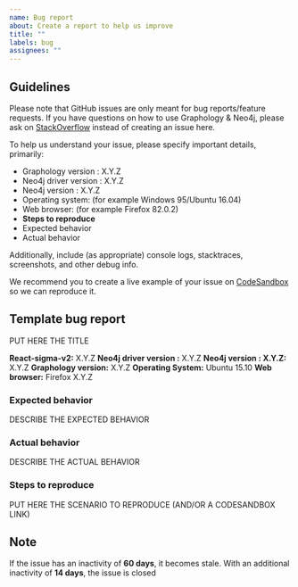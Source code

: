 ```yaml
---
name: Bug report
about: Create a report to help us improve
title: ""
labels: bug
assignees: ""
---
```


## Guidelines

Please note that GitHub issues are only meant for bug reports/feature requests.
If you have questions on how to use Graphology & Neo4j, please ask on [StackOverflow](https://stackoverflow.com/questions/tagged/graphology) instead of creating an issue here.

To help us understand your issue, please specify important details, primarily:

- Graphology version : X.Y.Z
- Neo4j driver version : X.Y.Z
- Neo4j version : X.Y.Z
- Operating system: (for example Windows 95/Ubuntu 16.04)
- Web browser: (for example Firefox 82.0.2)
- **Steps to reproduce**
- Expected behavior
- Actual behavior

Additionally, include (as appropriate) console logs, stacktraces, screenshots, and other debug info.

We recommend you to create a live example of your issue on [CodeSandbox](https://codesandbox.io/) so we can reproduce it.

## Template bug report

PUT HERE THE TITLE

**React-sigma-v2:** X.Y.Z
**Neo4j driver version :** X.Y.Z
**Neo4j version : X.Y.Z:** X.Y.Z
**Graphology version:** X.Y.Z
**Operating System:** Ubuntu 15.10
**Web browser:** Firefox X.Y.Z

### Expected behavior

DESCRIBE THE EXPECTED BEHAVIOR

### Actual behavior

DESCRIBE THE ACTUAL BEHAVIOR

### Steps to reproduce

PUT HERE THE SCENARIO TO REPRODUCE (AND/OR A CODESANDBOX LINK)

## Note

If the issue has an inactivity of **60 days**, it becomes stale.
With an additional inactivity of **14 days**, the issue is closed

